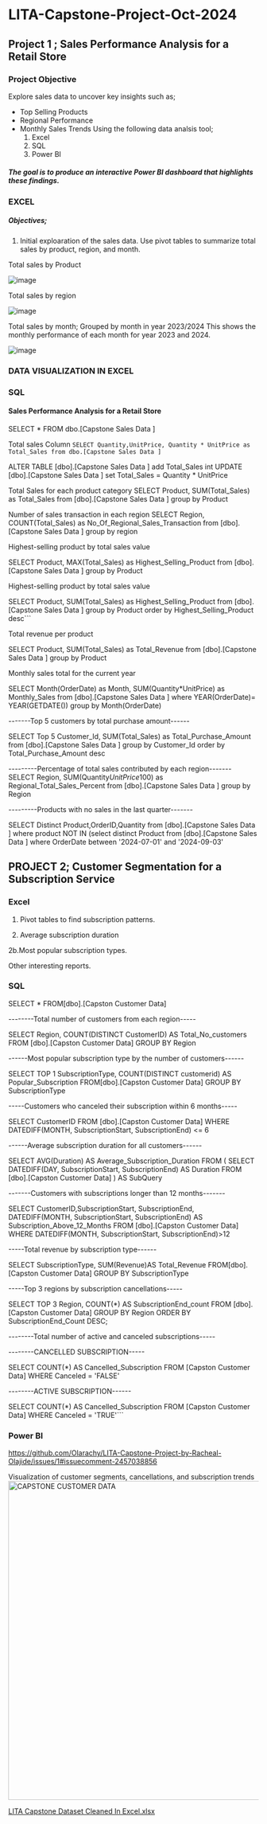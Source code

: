 # LITA-Capstone-Project-Oct-2024

## Project 1 ; Sales Performance Analysis for a Retail Store

### Project Objective

Explore sales data to uncover key insights such as;
- Top Selling Products
- Regional Performance
- Monthly Sales Trends
  Using the following data analsis tool;
  1. Excel
  2. SQL
  3. Power BI
##### The goal is to produce an interactive Power BI dashboard that highlights these findings.

### EXCEL

##### Objectives;
1. Initial exploaration of the sales data. Use pivot tables to summarize total sales by product, region, and month.

  Total sales by Product
  
![image](https://github.com/user-attachments/assets/5daba623-e92d-4a15-a57d-776814f40614)


  Total sales by region
  
![image](https://github.com/user-attachments/assets/04c2ea9c-30f3-4456-ac73-2dd785ff4442)

  
  Total sales by month; Grouped by month in year 2023/2024
This shows the monthly performance of each month for year 2023 and 2024.
  
![image](https://github.com/user-attachments/assets/27d8c9c6-fe45-44e5-84b0-7557f3b2e791)

### DATA VISUALIZATION IN EXCEL


### SQL

 #### Sales Performance Analysis for a Retail Store

SELECT * FROM dbo.[Capstone Sales Data ]

Total sales Column
```SELECT Quantity,UnitPrice, Quantity * UnitPrice as Total_Sales from dbo.[Capstone Sales Data ]```

ALTER TABLE [dbo].[Capstone Sales Data ] add Total_Sales int
UPDATE  [dbo].[Capstone Sales Data ] set Total_Sales = Quantity * UnitPrice

Total Sales for each product category
SELECT Product, SUM(Total_Sales) as Total_Sales from  [dbo].[Capstone Sales Data ] group by Product

 Number of sales transaction in each region
SELECT Region, COUNT(Total_Sales) as No_Of_Regional_Sales_Transaction from [dbo].[Capstone Sales Data ] group by region

Highest-selling product by total sales value

SELECT Product, MAX(Total_Sales) as Highest_Selling_Product from [dbo].[Capstone Sales Data ] group by Product

Highest-selling product by total sales value

SELECT Product, SUM(Total_Sales) as Highest_Selling_Product from [dbo].[Capstone Sales Data ] group by Product
order by Highest_Selling_Product desc```

Total revenue per product

SELECT Product, SUM(Total_Sales) as Total_Revenue from  [dbo].[Capstone Sales Data ] group by Product

Monthly sales total for the current year

SELECT Month(OrderDate) as Month, SUM(Quantity*UnitPrice) as Monthly_Sales from [dbo].[Capstone Sales Data ]
where YEAR(OrderDate)= YEAR(GETDATE())
group by Month(OrderDate)

-------Top 5 customers by total purchase amount------

SELECT Top 5 Customer_Id, SUM(Total_Sales) as Total_Purchase_Amount from  [dbo].[Capstone Sales Data ] group by Customer_Id
order by Total_Purchase_Amount desc

---------Percentage of total sales contributed by each region-------
SELECT Region, SUM(Quantity*UnitPrice*100) as Regional_Total_Sales_Percent from [dbo].[Capstone Sales Data ]
group by Region

---------Products with no sales in the last quarter-------

SELECT Distinct Product,OrderID,Quantity from [dbo].[Capstone Sales Data ]
where product NOT IN
(select distinct Product from [dbo].[Capstone Sales Data ]
where OrderDate between '2024-07-01' and '2024-09-03'

## PROJECT 2; Customer Segmentation for a Subscription Service

### Excel

1. Pivot tables to find subscription patterns.

2. Average subscription duration

2b.Most popular subscription types.

Other interesting reports.

### SQL

 SELECT * FROM[dbo].[Capston Customer Data]

--------Total number of customers from each region-----

SELECT Region, COUNT(DISTINCT CustomerID) AS Total_No_customers 
FROM [dbo].[Capston Customer Data] GROUP BY Region

------Most popular subscription type by the number of customers------

SELECT  TOP 1 SubscriptionType, COUNT(DISTINCT customerid) AS Popular_Subscription
FROM[dbo].[Capston Customer Data]
GROUP BY SubscriptionType

-----Customers who canceled their subscription within 6 months-----

SELECT CustomerID FROM [dbo].[Capston Customer Data] WHERE DATEDIFF(MONTH, SubscriptionStart, SubscriptionEnd) <= 6

------Average subscription duration for all customers------

SELECT AVG(Duration) AS Average_Subscription_Duration 
FROM (
SELECT DATEDIFF(DAY, SubscriptionStart, SubscriptionEnd) AS Duration 
FROM [dbo].[Capston Customer Data] 
) AS SubQuery


-------Customers with subscriptions longer than 12 months-------

SELECT CustomerID,SubscriptionStart, SubscriptionEnd, DATEDIFF(MONTH, SubscriptionStart, SubscriptionEnd) 
AS Subscription_Above_12_Months FROM [dbo].[Capston Customer Data] 
WHERE DATEDIFF(MONTH, SubscriptionStart, SubscriptionEnd)>12


-----Total revenue by subscription type------

SELECT  SubscriptionType, SUM(Revenue)AS Total_Revenue
FROM[dbo].[Capston Customer Data] GROUP BY SubscriptionType

-----Top 3 regions by subscription cancellations-----

SELECT TOP 3 Region,
COUNT(*) AS SubscriptionEnd_count
FROM [dbo].[Capston Customer Data]
GROUP BY Region
ORDER BY SubscriptionEnd_Count DESC;

--------Total number of active and canceled subscriptions-----

--------CANCELLED SUBSCRIPTION-----

SELECT COUNT(*) AS Cancelled_Subscription FROM [Capston Customer Data] WHERE Canceled = 'FALSE'

--------ACTIVE SUBSCRIPTION------

SELECT COUNT(*) AS Cancelled_Subscription FROM [Capston Customer Data] WHERE Canceled = 'TRUE'```


### Power BI
https://github.com/Olarachy/LITA-Capstone-Project-by-Racheal-Olajide/issues/1#issuecomment-2457038856


 
Visualization of customer segments, cancellations, and subscription trends
  <img width="641" alt="CAPSTONE CUSTOMER DATA" src="https://github.com/user-attachments/assets/ede4904d-e197-4168-8148-9b73eb55cc66">

[LITA Capstone Dataset Cleaned In Excel.xlsx](https://github.com/user-attachments/files/17631794/LITA.Capstone.Dataset.Cleaned.In.Excel.xlsx)





